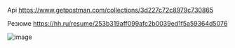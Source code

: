 Api
https://www.getpostman.com/collections/3d227c72c8979c730865

Резюме
https://hh.ru/resume/253b319aff099afc2b0039ed1f5a59364d5076


![image](https://user-images.githubusercontent.com/75409147/179999370-261af166-359e-471d-b102-77c2d53aaa73.png)
